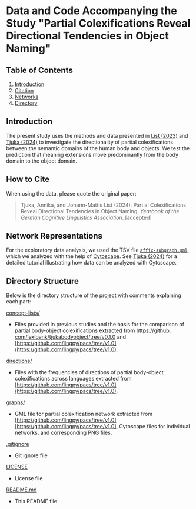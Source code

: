 # Data and Code Accompanying the Study "Partial Colexifications Reveal Directional Tendencies in Object Naming"

## Table of Contents

1. [Introduction](#introduction)
2. [Citation](#how-to-cite)
3. [Networks](#network-representations)
4. [Directory](#directory-structure)

## Introduction

The present study uses the methods and data presented in [List (2023)](https://doi.org/10.3389/fpsyg.2023.1156540) and [Tjuka (2024)](https://doi.org/10.1515/lingty-2023-0032) to investigate the directionality of partial colexifications between the semantic domains of the human body and objects. We test the prediction that meaning extensions move predominantly from the body domain to the object domain.

## How to Cite 

When using the data, please quote the original paper:

> Tjuka, Annika, and Johann-Mattis List (2024): Partial Colexifications Reveal Directional Tendencies in Object Naming. _Yearbook of the German Cognitive Linguistics Association_. [accepted]

## Network Representations

For the exploratory data analysis, we used the TSV file [`affix-subgraph.gml`](graphs/affix-subgraph.gml), which we analyzed with the help of [Cytoscape](https://cytoscape.org). See [Tjuka (2024)](https://doi.org/10.15475/calcip.2024.1.2) for a detailed tutorial illustrating how data can be analyzed with Cytoscape.

## Directory Structure

Below is the directory structure of the project with comments explaining each part:

[concept-lists/](concept-lists/) 
- Files provided in previous studies and the basis for the comparison of partial body-object colexifications extracted from [https://github. com/lexibank/tjukabodyobject/tree/v0.1.0](https://github.com/lexibank/tjukabodyobject/tree/v0.1.0) and [https://github.com/lingpy/pacs/tree/v1.0](https://github.com/lingpy/pacs/tree/v1.0).

[directions/](/directions/) 
- Files with the frequencies of directions of partial body-object colexifications across languages extracted from [https://github.com/lingpy/pacs/tree/v1.0](https://github.com/lingpy/pacs/tree/v1.0).

[graphs/](/graphs/) 
- GML file for partial colexification network extracted from [https://github.com/lingpy/pacs/tree/v1.0][https://github.com/lingpy/pacs/tree/v1.0], Cytoscape files for individual networks, and corresponding PNG files.

[.gitignore](/.gitignore) 
- Git ignore file

[LICENSE](/LICENSE) 
- License file

[README.md](/README.md) 
- This README file
